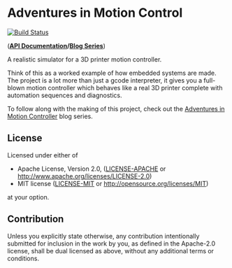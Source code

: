 # Adventures in Motion Control

[![Build Status](https://travis-ci.com/Michael-F-Bryan/adventures-in-motion-control.svg?branch=master)](https://travis-ci.com/Michael-F-Bryan/adventures-in-motion-control)

(**[API Documentation][api-docs]/[Blog Series][blog]**)

A realistic simulator for a 3D printer motion controller.

Think of this as a worked example of how embedded systems are made. The project
is a lot more than just a gcode interpreter, it gives you a full-blown motion
controller which behaves like a real 3D printer complete with automation 
sequences and diagnostics.

To follow along with the making of this project, check out the [Adventures in
Motion Controller][blog] blog series.

## License

Licensed under either of

 * Apache License, Version 2.0, ([LICENSE-APACHE](LICENSE-APACHE) or
   http://www.apache.org/licenses/LICENSE-2.0)
 * MIT license ([LICENSE-MIT](LICENSE-MIT) or http://opensource.org/licenses/MIT)

at your option.

## Contribution

Unless you explicitly state otherwise, any contribution intentionally
submitted for inclusion in the work by you, as defined in the Apache-2.0
license, shall be dual licensed as above, without any additional terms or
conditions.

[blog]: http://adventures.michaelfbryan.com/tags/adventures-in-motion-control/
[api-docs]: https://michael-f-bryan.github.io/adventures-in-motion-control/